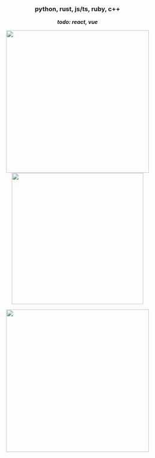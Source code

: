 <h3 align="center">python, rust, js/ts, ruby, c++</h3>
<p align="center"><b><i>todo: react, vue</i></b></p>

<p align="center">
  <img width="380" src="https://github-readme-stats.vercel.app/api/top-langs/?username=wildanrfq&layout=compact&theme=radical&langs_count=10"></img>
  <a href="https://last.fm/user/wildanrfq"><img width="350" src="https://lastfm-recently-played.vercel.app/api?user=wildanrfq&loved=true&count=4"></img></a>
</p>
<p align="center">
  <a href="https://discord.com/users/211756205721255947"><img width="380" src="https://lanyard.cnrad.dev/api/211756205721255947"></img></a>
</p>
